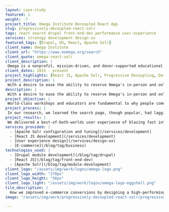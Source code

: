 ```yaml
---
layout: case-study
featured: 1
weight: -7
project_title: Omega Institute Decoupled React App
slug: progressively-decoupled-react-solr
tags: react search drupal front-end-dev performance user-experience
services: strategy development design-ux
featured_tags: [Drupal, UX, React, Apache Solr]
client_name: Omega Institute
client_url: "https://www.eomega.org/search"
client_quote: omega-react-solr
client_description: |
 Omega is a nonprofit, mission-driven, and donor-supported educational organization. For more than 40 years through innovative educational experiences that awaken the best in the human spirit, Omega has provided hope and healing for individuals and society.
client_dates: 2015 - present
project_highlights: [React JS, Apache Solr, Progressive Decoupling, Data-driven decision making]
project_description: |
 With a desire to ease the ability to reserve Omega's in-person and online learning workshops through their website, we uncovered a means to improve conversions: enhance the user experience of search with React JS and Apache Solr. The end result: a faceted, snappy search application with spell-checking and auto-completion fed by two data sources embedded within Omega institute's website that vastly increased conversions!
description: |
 With a desire to ease the ability to reserve Omega's in-person and online learning workshops through their website, we uncovered a means to improve conversions: enhance the user experience of search with React JS and Apache Solr. The end result: a faceted, snappy search application with spell-checking and auto-completion fed by two data sources embedded within Omega institute's website that vastly increased conversions!
project_objective: |
 World-class workshops and educators are fundamental to why people come to Omega's campuses and digital spaces. To provide an effective means for site visitors to _quickly_ discover and reserve an experience through the website is paramount to their organizational success. After multiple projects in partnership with Savas to strengthen and streamline e-commerce, purchasing experiential learning through the website has become core to their business. One KPI that informs financial and organizational success is e-commerce conversion rate.
project_process: |
 In our research, we learned the search page, though popular, had lagging conversion rates. The design and functionality were not taking advantage of the power of Apache Solr. Given Omega's breadth of programming, we wanted to allow visitors to hone in on their interests across topics, locations, schedule, and teachers. Taking a progressively decoupled approach, we replaced the Drupal search view with an embedded React application that has an app-like feel, interfacing with the speedy Apache Solr content directly while also accessing Drupal's more robust and editable metadata for each piece of content.
project_results: |
 We delivered a best-of-both-worlds user experience of blazing fast interaction coupled with the ability for richer features that website administrators can control. Visitors that use the improved search application converted better by **600%** than those who didn't! We made UI updates adjusting order and layout informed by usage patterns uncovered from exploring the analytics data. We have [shared this progressively decoupled approach](/results/open-source/#presentations) using React JS, Apache Solr and Drupal at multiple conferences.
services_provided: |
  - [Apache Solr configuration and tuning](/services/development)
  - [React JS development](/services/development)
  - [User experience design](/services/design-ux)
  - [E-commerce](/blog/tag/business)
technologies_used: |
  - [Drupal module development](/blog/tag/drupal)
  - [React JS](/blog/tag/front-end-dev)
  - [Apache Solr](/blog/tag/module-development)
client_logo: "/assets/img/work/logos/omega-logo.png"
client_logo_width: "270px"
client_logo_height: "56px"
client_logo_light: "/assets/img/work/logos/omega-logo-eggshell.png"
tile_description: |
  How we improved e-commerce conversions by designing a high-performing, spell-checking, auto-completing, multi-filtered React and Apache Solr search application.
image: "/assets/img/work/progressively-decoupled-react-solr/progressively-decoupled-react-solr-showcase.jpg"

---
```


